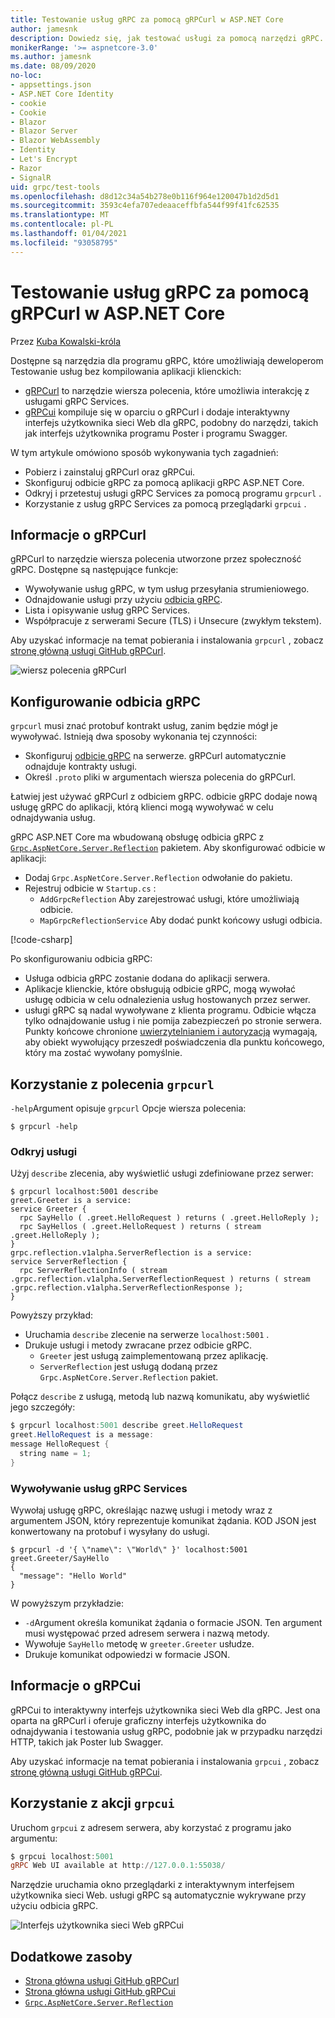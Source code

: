 ```yaml
---
title: Testowanie usług gRPC za pomocą gRPCurl w ASP.NET Core
author: jamesnk
description: Dowiedz się, jak testować usługi za pomocą narzędzi gRPC. gRPCurl narzędzie wiersza polecenia do współpracy z usługami gRPC Services. gRPCui to interaktywny interfejs użytkownika sieci Web.
monikerRange: '>= aspnetcore-3.0'
ms.author: jamesnk
ms.date: 08/09/2020
no-loc:
- appsettings.json
- ASP.NET Core Identity
- cookie
- Cookie
- Blazor
- Blazor Server
- Blazor WebAssembly
- Identity
- Let's Encrypt
- Razor
- SignalR
uid: grpc/test-tools
ms.openlocfilehash: d8d12c34a54b278e0b116f964e120047b1d2d5d1
ms.sourcegitcommit: 3593c4efa707edeaaceffbfa544f99f41fc62535
ms.translationtype: MT
ms.contentlocale: pl-PL
ms.lasthandoff: 01/04/2021
ms.locfileid: "93058795"
---
```

# <a name="test-grpc-services-with-grpcurl-in-aspnet-core"></a>Testowanie usług gRPC za pomocą gRPCurl w ASP.NET Core

Przez [Kuba Kowalski-króla](https://twitter.com/jamesnk)

Dostępne są narzędzia dla programu gRPC, które umożliwiają deweloperom Testowanie usług bez kompilowania aplikacji klienckich:

* [gRPCurl](https://github.com/fullstorydev/grpcurl) to narzędzie wiersza polecenia, które umożliwia interakcję z usługami gRPC Services.
* [gRPCui](https://github.com/fullstorydev/grpcui) kompiluje się w oparciu o gRPCurl i dodaje interaktywny interfejs użytkownika sieci Web dla gRPC, podobny do narzędzi, takich jak interfejs użytkownika programu Poster i programu Swagger.

W tym artykule omówiono sposób wykonywania tych zagadnień:

* Pobierz i zainstaluj gRPCurl oraz gRPCui.
* Skonfiguruj odbicie gRPC za pomocą aplikacji gRPC ASP.NET Core.
* Odkryj i przetestuj usługi gRPC Services za pomocą programu `grpcurl` .
* Korzystanie z usług gRPC Services za pomocą przeglądarki `grpcui` .

## <a name="about-grpcurl"></a>Informacje o gRPCurl

gRPCurl to narzędzie wiersza polecenia utworzone przez społeczność gRPC. Dostępne są następujące funkcje:

* Wywoływanie usług gRPC, w tym usług przesyłania strumieniowego.
* Odnajdowanie usługi przy użyciu [odbicia gRPC](https://github.com/grpc/grpc/blob/master/doc/server-reflection.md).
* Lista i opisywanie usług gRPC Services.
* Współpracuje z serwerami Secure (TLS) i Unsecure (zwykłym tekstem).

Aby uzyskać informacje na temat pobierania i instalowania `grpcurl` , zobacz [stronę główną usługi GitHub gRPCurl](https://github.com/fullstorydev/grpcurl#installation).

![wiersz polecenia gRPCurl](~/grpc/test-tools/static/grpcurl.png)

## <a name="set-up-grpc-reflection"></a>Konfigurowanie odbicia gRPC

`grpcurl` musi znać protobuf kontrakt usług, zanim będzie mógł je wywoływać. Istnieją dwa sposoby wykonania tej czynności:

* Skonfiguruj [odbicie gRPC](https://github.com/grpc/grpc/blob/master/doc/server-reflection.md) na serwerze. gRPCurl automatycznie odnajduje kontrakty usługi.
* Określ `.proto` pliki w argumentach wiersza polecenia do gRPCurl.

Łatwiej jest używać gRPCurl z odbiciem gRPC. odbicie gRPC dodaje nową usługę gRPC do aplikacji, którą klienci mogą wywoływać w celu odnajdywania usług.

gRPC ASP.NET Core ma wbudowaną obsługę odbicia gRPC z [`Grpc.AspNetCore.Server.Reflection`](https://www.nuget.org/packages/Grpc.AspNetCore.Server.Reflection) pakietem. Aby skonfigurować odbicie w aplikacji:

* Dodaj `Grpc.AspNetCore.Server.Reflection` odwołanie do pakietu.
* Rejestruj odbicie w `Startup.cs` :
  * `AddGrpcReflection` Aby zarejestrować usługi, które umożliwiają odbicie.
  * `MapGrpcReflectionService` Aby dodać punkt końcowy usługi odbicia.

[!code-csharp[](~/grpc/test-tools/Startup.cs?name=snippet_1&highlight=4,15-18)]

Po skonfigurowaniu odbicia gRPC:

* Usługa odbicia gRPC zostanie dodana do aplikacji serwera.
* Aplikacje klienckie, które obsługują odbicie gRPC, mogą wywołać usługę odbicia w celu odnalezienia usług hostowanych przez serwer.
* usługi gRPC są nadal wywoływane z klienta programu. Odbicie włącza tylko odnajdowanie usług i nie pomija zabezpieczeń po stronie serwera. Punkty końcowe chronione [uwierzytelnianiem i autoryzacją](xref:grpc/authn-and-authz) wymagają, aby obiekt wywołujący przeszedł poświadczenia dla punktu końcowego, który ma zostać wywołany pomyślnie.

## <a name="use-grpcurl"></a>Korzystanie z polecenia `grpcurl`

`-help`Argument opisuje `grpcurl` Opcje wiersza polecenia:

```console
$ grpcurl -help
```

### <a name="discover-services"></a>Odkryj usługi

Użyj `describe` zlecenia, aby wyświetlić usługi zdefiniowane przez serwer:

```console
$ grpcurl localhost:5001 describe
greet.Greeter is a service:
service Greeter {
  rpc SayHello ( .greet.HelloRequest ) returns ( .greet.HelloReply );
  rpc SayHellos ( .greet.HelloRequest ) returns ( stream .greet.HelloReply );
}
grpc.reflection.v1alpha.ServerReflection is a service:
service ServerReflection {
  rpc ServerReflectionInfo ( stream .grpc.reflection.v1alpha.ServerReflectionRequest ) returns ( stream .grpc.reflection.v1alpha.ServerReflectionResponse );
}
```

Powyższy przykład:

* Uruchamia `describe` zlecenie na serwerze `localhost:5001` .
* Drukuje usługi i metody zwracane przez odbicie gRPC.
  * `Greeter` jest usługą zaimplementowaną przez aplikację.
  * `ServerReflection` jest usługą dodaną przez `Grpc.AspNetCore.Server.Reflection` pakiet.

Połącz `describe` z usługą, metodą lub nazwą komunikatu, aby wyświetlić jego szczegóły:

```powershell
$ grpcurl localhost:5001 describe greet.HelloRequest
greet.HelloRequest is a message:
message HelloRequest {
  string name = 1;
}
```

### <a name="call-grpc-services"></a>Wywoływanie usług gRPC Services

Wywołaj usługę gRPC, określając nazwę usługi i metody wraz z argumentem JSON, który reprezentuje komunikat żądania. KOD JSON jest konwertowany na protobuf i wysyłany do usługi.

```console
$ grpcurl -d '{ \"name\": \"World\" }' localhost:5001 greet.Greeter/SayHello
{
  "message": "Hello World"
}
```

W powyższym przykładzie:

* `-d`Argument określa komunikat żądania o formacie JSON. Ten argument musi występować przed adresem serwera i nazwą metody.
* Wywołuje `SayHello` metodę w `greeter.Greeter` usłudze.
* Drukuje komunikat odpowiedzi w formacie JSON.

## <a name="about-grpcui"></a>Informacje o gRPCui

gRPCui to interaktywny interfejs użytkownika sieci Web dla gRPC. Jest ona oparta na gRPCurl i oferuje graficzny interfejs użytkownika do odnajdywania i testowania usług gRPC, podobnie jak w przypadku narzędzi HTTP, takich jak Poster lub Swagger.

Aby uzyskać informacje na temat pobierania i instalowania `grpcui` , zobacz [stronę główną usługi GitHub gRPCui](https://github.com/fullstorydev/grpcui#installation).

## <a name="using-grpcui"></a>Korzystanie z akcji `grpcui`

Uruchom `grpcui` z adresem serwera, aby korzystać z programu jako argumentu:

```powershell
$ grpcui localhost:5001
gRPC Web UI available at http://127.0.0.1:55038/
```

Narzędzie uruchamia okno przeglądarki z interaktywnym interfejsem użytkownika sieci Web. usługi gRPC są automatycznie wykrywane przy użyciu odbicia gRPC.

![Interfejs użytkownika sieci Web gRPCui](~/grpc/test-tools/static/grpcui.png)

## <a name="additional-resources"></a>Dodatkowe zasoby

* [Strona główna usługi GitHub gRPCurl](https://github.com/fullstorydev/grpcurl)
* [Strona główna usługi GitHub gRPCui](https://github.com/fullstorydev/grpcui)
* [`Grpc.AspNetCore.Server.Reflection`](https://www.nuget.org/packages/Grpc.AspNetCore.Server.Reflection)
